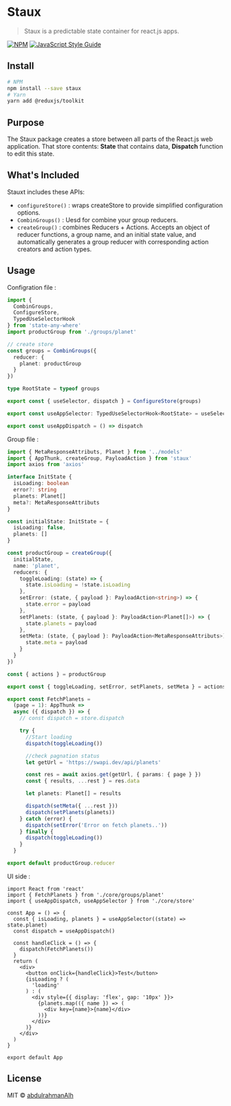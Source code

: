 # Staux

> Staux is a predictable state container for react.js apps.

[![NPM](https://img.shields.io/npm/v/staux.svg)](https://www.npmjs.com/package/staux) [![JavaScript Style Guide](https://img.shields.io/badge/code_style-standard-brightgreen.svg)](https://standardjs.com)

## Install

```bash
# NPM
npm install --save staux
# Yarn
yarn add @reduxjs/toolkit
```

## Purpose

The Staux package creates a store between all parts of the React.js web application.
That store contents: **State** that contains data, **Dispatch** function to edit this state.

## What's Included

Stauxt includes these APIs:

- `configureStore()` : wraps createStore to provide simplified configuration options.
- `CombinGroups()` : Uesd for combine your group reducers.
- `createGroup()` : combines Reducers + Actions. Accepts an object of reducer functions, a group name, and an initial state value, and automatically generates a group reducer with corresponding action creators and action types.

## Usage

Configration file :

```ts
import {
  CombinGroups,
  ConfigureStore,
  TypedUseSelectorHook
} from 'state-any-where'
import productGroup from './groups/planet'

// create store
const groups = CombinGroups({
  reducer: {
    planet: productGroup
  }
})

type RootState = typeof groups

export const { useSelector, dispatch } = ConfigureStore(groups)

export const useAppSelector: TypedUseSelectorHook<RootState> = useSelector

export const useAppDispatch = () => dispatch
```

Group file :

```ts
import { MetaResponseAttributs, Planet } from '../models'
import { AppThunk, createGroup, PayloadAction } from 'staux'
import axios from 'axios'

interface InitState {
  isLoading: boolean
  error?: string
  planets: Planet[]
  meta?: MetaResponseAttributs
}

const initialState: InitState = {
  isLoading: false,
  planets: []
}

const productGroup = createGroup({
  initialState,
  name: 'planet',
  reducers: {
    toggleLoading: (state) => {
      state.isLoading = !state.isLoading
    },
    setError: (state, { payload }: PayloadAction<string>) => {
      state.error = payload
    },
    setPlanets: (state, { payload }: PayloadAction<Planet[]>) => {
      state.planets = payload
    },
    setMeta: (state, { payload }: PayloadAction<MetaResponseAttributs>) => {
      state.meta = payload
    }
  }
})

const { actions } = productGroup

export const { toggleLoading, setError, setPlanets, setMeta } = actions

export const FetchPlanets =
  (page = 1): AppThunk =>
  async ({ dispatch }) => {
    // const dispatch = store.dispatch

    try {
      //Start loading
      dispatch(toggleLoading())

      //check pagnation status
      let getUrl = 'https://swapi.dev/api/planets'

      const res = await axios.get(getUrl, { params: { page } })
      const { results, ...rest } = res.data

      let planets: Planet[] = results

      dispatch(setMeta({ ...rest }))
      dispatch(setPlanets(planets))
    } catch (error) {
      dispatch(setError('Error on fetch planets..'))
    } finally {
      dispatch(toggleLoading())
    }
  }

export default productGroup.reducer
```

UI side :

```tsx
import React from 'react'
import { FetchPlanets } from './core/groups/planet'
import { useAppDispatch, useAppSelector } from './core/store'

const App = () => {
  const { isLoading, planets } = useAppSelector((state) => state.planet)
  const dispatch = useAppDispatch()

  const handleClick = () => {
    dispatch(FetchPlanets())
  }
  return (
    <div>
      <button onClick={handleClick}>Test</button>
      {isLoading ? (
        'loading'
      ) : (
        <div style={{ display: 'flex', gap: '10px' }}>
          {planets.map(({ name }) => (
            <div key={name}>{name}</div>
          ))}
        </div>
      )}
    </div>
  )
}

export default App
```

## License

MIT © [abdulrahmanAlh](https://github.com/abdulrahmanAlh)
